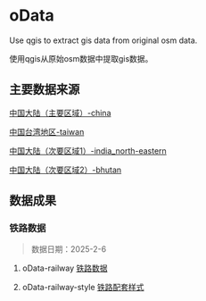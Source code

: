 # oData
Use qgis to extract gis data from original osm data.

使用qgis从原始osm数据中提取gis数据。

## 主要数据来源

[中国大陆（主要区域）-china](https://download.geofabrik.de/asia/china-latest.osm.pbf)

[中国台湾地区-taiwan](https://download.geofabrik.de/asia/taiwan-latest.osm.pbf)

[中国大陆（次要区域1）-india_north-eastern](https://download.geofabrik.de/asia/india/north-eastern-zone-latest.osm.pbf)

[中国大陆（次要区域2）-bhutan](https://download.geofabrik.de/asia/bhutan-latest.osm.pbf)

## 数据成果
### 铁路数据
> 数据日期：2025-2-6

1. oData-railway
[铁路数据](URL)

1. oData-railway-style
[铁路配套样式](URL)
